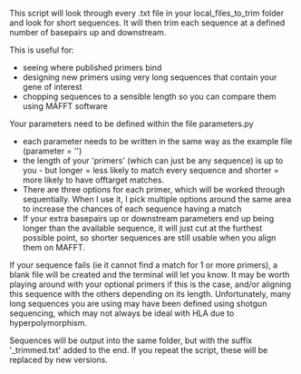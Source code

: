 This script will look through every .txt file in your local_files_to_trim folder and look for short sequences. It will then trim each sequence at a defined number of basepairs up and downstream.


This is useful for:

- seeing where published primers bind
- designing new primers using very long sequences that contain your gene of interest
- chopping sequences to a sensible length so you can compare them using MAFFT software


Your parameters need to be defined within the file parameters.py

- each parameter needs to be written in the same way as the example file (parameter = '')
- the length of your 'primers' (which can just be any sequence) is up to you - but longer = less likely to match every sequence and shorter = more likely to have offtarget matches. 
- There are three options for each primer, which will be worked through sequentially. When I use it, I pick multiple options around the same area to increase the chances of each sequence having a match
- If your extra basepairs up or downstream parameters end up being longer than the available sequence, it will just cut at the furthest possible point, so shorter sequences are still usable when you align them on MAFFT.


If your sequence fails (ie it cannot find a match for 1 or more primers), a blank file will be created and the terminal will let you know. It may be worth playing around with your optional primers if this is the case, and/or aligning this sequence with the others depending on its length. Unfortunately, many long sequences you are using may have been defined using shotgun sequencing, which may not always be ideal with HLA due to hyperpolymorphism. 

Sequences will be output into the same folder, but with the suffix '_trimmed.txt' added to the end. If you repeat the script, these will be replaced by new versions.